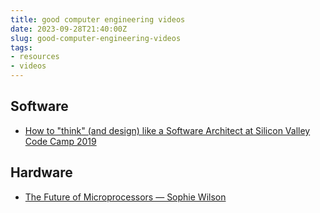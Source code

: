 ```yaml
---
title: good computer engineering videos
date: 2023-09-28T21:40:00Z
slug: good-computer-engineering-videos
tags:
- resources
- videos
---
```


## Software
- [How to "think" (and design) like a Software Architect at Silicon Valley Code Camp 2019](https://www.youtube.com/watch?v=mCM6QVHD08c)

## Hardware
- [The Future of Microprocessors — Sophie Wilson](https://www.youtube.com/watch?v=olXire09ZnE)

